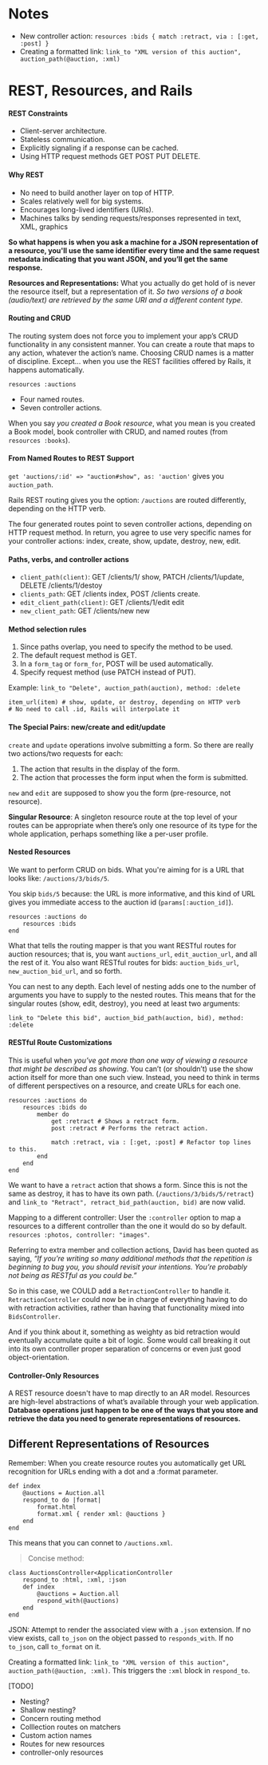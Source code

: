 # Notes

- New controller action: `resources :bids { match :retract, via : [:get, :post] }`
- Creating a formatted link: `link_to "XML version of this auction", auction_path(@auction, :xml)`

# REST, Resources, and Rails

#### REST Constraints
- Client-server architecture.
- Stateless communication.
- Explicitly signaling if a response can be cached.
- Using HTTP request methods GET POST PUT DELETE.

#### Why REST
- No need to build another layer on top of HTTP.
- Scales relatively well for big systems.
- Encourages long-lived identifiers (URIs).
- Machines talks by sending requests/responses represented in text, XML, graphics

__So what happens is when you ask a machine for a JSON representation of a resource, you'll use the same identifier every time and the same request metadata indicating that you want JSON, and you’ll get the same response.__

__Resources and Representations:__ What you actually do get hold of is never the resource itself, but a representation of it. _So two versions of a book (audio/text) are retrieved by the same URI and a different content type._

#### Routing and CRUD

The routing system does not force you to implement your app’s CRUD functionality in any consistent manner. You can create a route that maps to any action, whatever the action’s name. Choosing CRUD names is a matter of discipline. Except... when you use the REST facilities offered by Rails, it happens automatically.

    resources :auctions

- Four named routes.
- Seven controller actions.

When you say _you created a Book resource_, what you mean is you created a Book model, book controller with CRUD, and named routes (from `resources :books`).

#### From Named Routes to REST Support

`get 'auctions/:id' => "auction#show", as: 'auction'` gives you `auction_path`.

Rails REST routing gives you the option: `/auctions` are routed differently, depending on the HTTP verb.

The four generated routes point to seven controller actions, depending on HTTP request method. In return, you agree to use very specific names for your controller actions: index, create, show, update, destroy, new, edit.

#### Paths, verbs, and controller actions
- `client_path(client)`: GET /clients/1/ show, PATCH /clients/1/update, DELETE /clients/1/destoy
- `clients_path`: GET /clients index, POST /clients create.
- `edit_client_path(client)`: GET /clients/1/edit edit
- `new_client_path`: GET /clients/new new

#### Method selection rules

1. Since paths overlap, you need to specify the method to be used.
2. The default request method is GET.
3. In a `form_tag` or `form_for`, POST will be used automatically.
4. Specify request method (use PATCH instead of PUT).

Example: `link_to "Delete", auction_path(auction), method: :delete`

    item_url(item) # show, update, or destroy, depending on HTTP verb
    # No need to call .id, Rails will interpolate it

#### The Special Pairs: new/create and edit/update

`create` and `update` operations involve submitting a form. So there are really two actions/two requests for each: 

1. The action that results in the display of the form.
2. The action that processes the form input when the form is submitted.

`new` and `edit` are supposed to show you the form (pre-resource, not resource).

__Singular Resource__: A singleton resource route at the top level of your routes can be appropriate when there’s only one resource of its type for the whole application, perhaps something like a per-user profile.

#### Nested Resources

We want to perform CRUD on bids. What you're aiming for is a URL that looks like: `/auctions/3/bids/5`.

You skip `bids/5` because: the URL is more informative, and this kind of URL gives you immediate access to the auction id (`params[:auction_id]`).

    resources :auctions do 
        resources :bids
    end

What that tells the routing mapper is that you want RESTful routes for auction resources; that is, you want `auctions_url`, `edit_auction_url`, and all the rest of it. You also want RESTful routes for bids: `auction_bids_url`, `new_auction_bid_url`, and so forth.

You can nest to any depth. Each level of nesting adds one to the number of arguments you have to supply to the nested routes. This means that for the singular routes (show, edit, destroy), you need at least two arguments:

    link_to "Delete this bid", auction_bid_path(auction, bid), method: :delete

#### RESTful Route Customizations

This is useful when _you’ve got more than one way of viewing a resource that might be described as showing_. You can’t (or shouldn’t) use the show action itself for more than one such view. Instead, you need to think in terms of different perspectives on a resource, and create URLs for each one.
    
    resources :auctions do
        resources :bids do
            member do
                get :retract # Shows a retract form.
                post :retract # Performs the retract action.

                match :retract, via : [:get, :post] # Refactor top lines to this.
            end
        end
    end

We want to have a `retract` action that shows a form. Since this is not the same as destroy, it has to have its own path. (`/auctions/3/bids/5/retract`) and `link_to "Retract", retract_bid_path(auction, bid)` are now valid.

Mapping to a different controller: User the `:controller` option to map a resources to a different controller than the one it would do so by default. `resources :photos, controller: "images"`.

Referring to extra member and collection actions, David has been quoted as saying, _“If you’re writing so many additional methods that the repetition is beginning to bug you, you should revisit your intentions. You’re probably not being as RESTful as you could be.”_

So in this case, we COULD add a `RetractionController` to handle it. `RetractionController` could now be in charge of everything having to do with retraction activities, rather than having that functionality mixed into `BidsController`.

And if you think about it, something as weighty as bid retraction would eventually accumulate quite a bit of logic. Some would call breaking it out into its own controller proper separation of concerns or even just good object-orientation.

#### Controller-Only Resources

A REST resource doesn't have to map directly to an AR model. Resources are high-level abstractions of what’s available through your web application. __Database operations just happen to be one of the ways that you store and retrieve the data you need to generate representations of resources.__

## Different Representations of Resources

Remember: When you create resource routes you automatically get URL recognition for URLs ending with a dot and a :format parameter.

    def index
        @auctions = Auction.all 
        respond_to do |format|
            format.html
            format.xml { render xml: @auctions } 
        end
    end

This means that you can connet to `/auctions.xml`.

> Concise method:

    class AuctionsController<ApplicationController 
        respond_to :html, :xml, :json
        def index
            @auctions = Auction.all
            respond_with(@auctions) 
        end
    end

JSON: Attempt to render the associated view with a `.json` extension. If no view exists, call `to_json` on the object passed to `responds_with`. If no `to_json`, call `to_format` on it.

Creating a formatted link: `link_to "XML version of this auction", auction_path(@auction, :xml)`. This triggers the `:xml` block in `respond_to`.

[TODO]
- Nesting?
- Shallow nesting?
- Concern routing method
- Colllection routes on matchers
- Custom action names
- Routes for new resources
- controller-only resources

